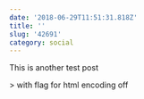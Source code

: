 ```yaml
---
date: '2018-06-29T11:51:31.818Z'
title: ''
slug: '42691'
category: social
---
```

This is another test post

&gt; with flag for html encoding off
